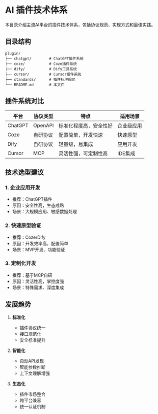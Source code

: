 # AI 插件技术体系

本目录介绍主流AI平台的插件技术体系，包括协议规范、实现方式和最佳实践。

## 目录结构
```
plugin/
├── chatgpt/        # ChatGPT插件系统
├── coze/           # Coze插件系统
├── dify/           # Dify工具系统
├── cursor/         # Cursor插件系统
├── standards/      # 插件标准规范
└── README.md       # 本文件
```

## 插件系统对比

| 平台 | 协议类型 | 特点 | 适用场景 |
|------|----------|------|----------|
| ChatGPT | OpenAPI | 标准化程度高，安全性好 | 企业级应用 |
| Coze | 自研协议 | 配置简单，开发快速 | 快速原型 |
| Dify | 自研协议 | 轻量级，易集成 | 应用开发 |
| Cursor | MCP | 灵活性强，可定制性高 | IDE集成 |

## 技术选型建议

### 1. 企业应用开发
- 推荐：ChatGPT插件
- 原因：安全性高，生态成熟
- 场景：大规模应用、敏感数据处理

### 2. 快速原型验证
- 推荐：Coze/Dify
- 原因：开发效率高，配置简单
- 场景：MVP开发、功能验证

### 3. 定制化开发
- 推荐：基于MCP自研
- 原因：灵活性高，掌控度强
- 场景：特殊需求、深度集成

## 发展趋势

1. **标准化**
   - 插件协议统一
   - 接口规范化
   - 安全标准提升

2. **智能化**
   - 自动API发现
   - 智能参数推断
   - 上下文理解增强

3. **生态化**
   - 插件市场整合
   - 跨平台兼容
   - 统一认证机制 